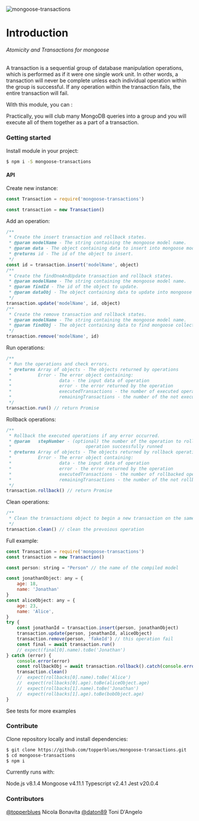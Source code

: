 ![mongoose-transactions](https://github.com/daton89-topperblues/mongoose-transactions/blob/master/docs/img/mongoose-transactions.png)
# Introduction
###### Atomicity and Transactions for mongoose
A transaction is a sequential group of database manipulation operations, which is performed as if it were one single work unit. In other words, a transaction will never be complete unless each individual operation within the group is successful. If any operation within the transaction fails, the entire transaction will fail.

With this module, you can :

Practically, you will club many MongoDB queries into a group and you will execute all of them together as a part of a transaction.

### Getting started
Install module in your project: 
```sh
$ npm i -S mongoose-transactions
```

#### API
Create new instance:
```js
const Transaction = require('mongoose-transactions')

const transaction = new Transaction()
```
Add an operation:
```js
/**
 * Create the insert transaction and rollback states.
 * @param modelName - The string containing the mongoose model name.
 * @param data - The object containing data to insert into mongoose model.
 * @returns id - The id of the object to insert.
 */
const id = transaction.insert('modelName', object)
/**
 * Create the findOneAndUpdate transaction and rollback states.
 * @param modelName - The string containing the mongoose model name.
 * @param findId - The id of the object to update.
 * @param dataObj - The object containing data to update into mongoose model.
 */
transaction.update('modelName', id, object)
/**
 * Create the remove transaction and rollback states.
 * @param modelName - The string containing the mongoose model name.
 * @param findObj - The object containing data to find mongoose collection.
 */
transaction.remove('modelName', id)
```
Run operations:
```js
/**
 * Run the operations and check errors.
 * @returns Array of objects - The objects returned by operations
 *          Error - The error object containing:
 *                  data - the input data of operation
 *                  error - the error returned by the operation
 *                  executedTransactions - the number of executed operations
 *                  remainingTransactions - the number of the not executed operations
 */
transaction.run() // return Promise 
```
Rollback operations:
```js
/**
 * Rollback the executed operations if any error occurred.
 * @param   stepNumber - (optional) the number of the operation to rollback - default to length of
 *                            operation successfully runned
 * @returns Array of objects - The objects returned by rollback operations
 *          Error - The error object containing:
 *                  data - the input data of operation
 *                  error - the error returned by the operation
 *                  executedTransactions - the number of rollbacked operations
 *                  remainingTransactions - the number of the not rollbacked operations
 */
transaction.rollback() // return Promise
```
Clean operations:
```js
/**
 * Clean the transactions object to begin a new transaction on the same instance.
 */
transaction.clean() // clean the prevoious operation
```
Full example: 
```js
const Transaction = require('mongoose-transactions') 
const transaction = new Transaction()

const person: string = "Person" // the name of the compiled model

const jonathanObject: any = {
    age: 18,
    name: 'Jonathan'
}
const aliceObject: any = {
    age: 23,
    name: 'Alice',
}
try {
    const jonathanId = transaction.insert(person, jonathanObject)
    transaction.update(person, jonathanId, aliceObject)
    transaction.remove(person, 'fakeId') // this operation fail
    const final = await transaction.run()
    // expect(final[0].name).toBe('Jonathan')
} catch (error) {
    console.error(error)
    const rollbackObj = await transaction.rollback().catch(console.error)
    transaction.clean()
    //  expect(rollbacks[0].name).toBe('Alice')
    //  expect(rollbacks[0].age).toBe(aliceObject.age)
    //  expect(rollbacks[1].name).toBe('Jonathan')
    //  expect(rollbacks[1].age).toBe(bobObject.age)    
}
```

See tests for more examples

### Contribute

Clone repository locally and install dependencies:
```sh
$ git clone https://github.com/topperblues/mongoose-transactions.git
$ cd mongoose-transactions
$ npm i
```

Currently runs with:

Node.js v8.1.4
Mongoose v4.11.1
Typescript v2.4.1
Jest v20.0.4

### Contributors 
[@topperblues](https://github.com/topperblues) Nicola Bonavita
[@daton89](https://github.com/daton89) Toni D'Angelo
